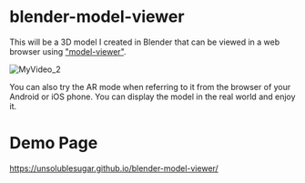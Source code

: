 # blender-model-viewer

This will be a 3D model I created in Blender that can be viewed in a web browser using ["model-viewer"](https://github.com/google/model-viewer).

![MyVideo_2](https://user-images.githubusercontent.com/8685879/147035773-28fce037-9cb8-4b29-ae12-a079a1e85583.gif)

You can also try the AR mode when referring to it from the browser of your Android or iOS phone. You can display the model in the real world and enjoy it.

# Demo Page
https://unsolublesugar.github.io/blender-model-viewer/
